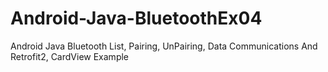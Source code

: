 # Android-Java-BluetoothEx04
Android Java Bluetooth List, Pairing, UnPairing, Data Communications And Retrofit2, CardView  Example
